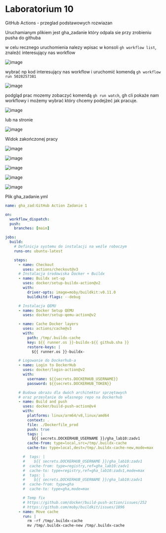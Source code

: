 # Laboratorium 10

GitHub Actions - przeglad podstawowych rozwiazan

Uruchamianym plikiem jest gha_zadanie który odpala sie przy zrobieniu pusha do githuba

w celu recznego uruchomienia nalezy wpisac w konsoli `gh workflow list`, znaleźć interesujący nas workflow

![image](https://github.com/VoiteckHeira/GHALab10/assets/91530837/ed36034b-fb96-4108-bdc9-bc72cb0a96e4)

wybrać np kod interesujący nas workflow i uruchomić komendą `gh workflow run 5028257381` 

![image](https://github.com/VoiteckHeira/GHALab10/assets/91530837/0e6a99ec-cd8c-41ad-804f-b85c435ddd03)

podgląd prac mozemy zobaczyć komendą `gh run watch`, gh cli pokaże nam workflowy i możemy wybrać który chcemy podejżeć jak pracuje.

![image](https://github.com/VoiteckHeira/GHALab10/assets/91530837/efe808c3-a06f-43f4-b411-ffc74a6f4ddd)

lub na stronie

![image](https://github.com/VoiteckHeira/GHALab10/assets/91530837/02d4eb21-9226-4632-a0ae-d6a81aba6516)


Widok zakończonej pracy

![image](https://github.com/VoiteckHeira/GHALab10/assets/91530837/9114077d-bdef-43c5-a73a-25198b4460d3)

![image](https://github.com/VoiteckHeira/GHALab10/assets/91530837/2b9a1ff3-a123-474f-9dc6-39f6d642f021)

![image](https://github.com/VoiteckHeira/GHALab10/assets/91530837/eb5414f1-4fa9-44c8-ba42-c76b8ea16937)

![image](https://github.com/VoiteckHeira/GHALab10/assets/91530837/9bc12994-61e0-47c1-b4e6-abae5d091edf)

![image](https://github.com/VoiteckHeira/GHALab10/assets/91530837/31c0888e-8ee1-4049-b251-1236c9095b39)


Plik gha_zadanie.yml
``` yml
name: gha_zad:GitHub Action Zadanie 1

on:
  workflow_dispatch:
  push:
    branches: [main]

jobs:
  build:
    # Definicja systemu do instalacji na weźle roboczym
    runs-on: ubuntu-latest

    steps:
      - name: Checkout
        uses: actions/checkout@v3
      # Instalacja środowiska Docker + Buildx
      - name: Buildx set-up
        uses: docker/setup-buildx-action@v2
        with:
          driver-opts: image=moby/buildkit:v0.11.0
          buildkitd-flags: --debug

      # Instalacja QEMU
      - name: Docker Setup QEMU
        uses: docker/setup-qemu-action@v2

      - name: Cache Docker layers
        uses: actions/cache@v3
        with:
          path: /tmp/.buildx-cache
          key: ${{ runner.os }}-buildx-${{ github.sha }}
          restore-keys: |
            ${{ runner.os }}-buildx-

      # Logowanie do Dockerhub-a
      - name: Login to DockerHub
        uses: docker/login-action@v2
        with:
          username: ${{secrets.DOCKERHUB_USERNAME}}
          password: ${{secrets.DOCKERHUB_TOKEN}}

      # Budowa obrazu dla dwóch architektur sprzętowych
      # oraz przesłanie do własnego repo na Dockerhub
      - name: Build and push
        uses: docker/build-push-action@v4
        with:
          platforms: linux/arm64/v8,linux/amd64
          context: .
          file: ./Dockerfile_prod
          push: true
          tags: |
            ${{ secrets.DOCKERHUB_USERNAME }}/gha_lab10:zadv1
          cache-from: type=local,src=/tmp/.buildx-cache
          cache-to: type=local,dest=/tmp/.buildx-cache-new,mode=max

        #  tags: |
        #    ${{ secrets.DOCKERHUB_USERNAME }}/gha_lab10:zadv1
        #  cache-from: type=registry,ref=gha_lab10:zadv1
        #  cache-to: type=registry,ref=gha_lab10:zadv1,mode=max
        #  tags: |
        #    ${{ secrets.DOCKERHUB_USERNAME }}/gha_lab10:zadv1
        #  cache-from: type=gha
        #  cache-to: type=gha,mode=max

        # Temp fix
        # https://github.com/docker/build-push-action/issues/252
        # https://github.com/moby/buildkit/issues/1896
      - name: Move cache
        run: |
          rm -rf /tmp/.buildx-cache
          mv /tmp/.buildx-cache-new /tmp/.buildx-cache

```
